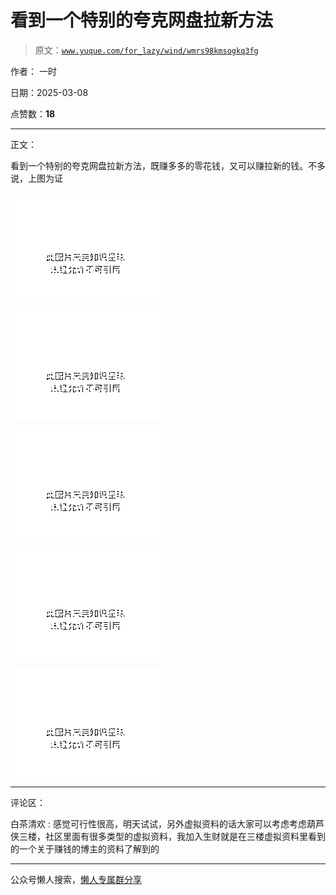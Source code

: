 # 看到一个特别的夸克网盘拉新方法

> 原文：[`www.yuque.com/for_lazy/wind/wmrs98kmsogkq3fg`](https://www.yuque.com/for_lazy/wind/wmrs98kmsogkq3fg)

作者： 一时

日期：2025-03-08

点赞数：**18**

* * *

正文：

看到一个特别的夸克网盘拉新方法，既赚多多的零花钱，又可以赚拉新的钱。不多说，上图为证

![](img/740f363cfe94035aed9e6b45ea47d951.png "None")

![](img/43460ced96c7092772754b3b6c393def.png "None")

![](img/ded3c22a8fdfdeb587f0fd6fda44db48.png "None")

![](img/8059b3ef605373706a133ffd0595f4b6.png "None")

![](img/1abb469a495f119588401caf77a4fd53.png "None")

* * *

评论区：

白茶清欢 : 感觉可行性很高，明天试试，另外虚拟资料的话大家可以考虑考虑葫芦侠三楼，社区里面有很多类型的虚拟资料，我加入生财就是在三楼虚拟资料里看到的一个关于赚钱的博主的资料了解到的

* * *

公众号懒人搜索，[懒人专属群分享](https://lazybook.fun/#/blog/group)
